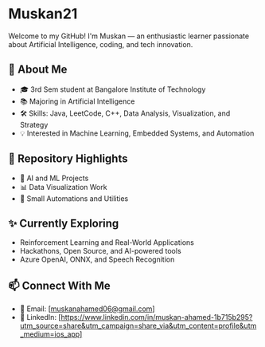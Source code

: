 # Muskan21

Welcome to my GitHub! I'm Muskan — an enthusiastic learner passionate about Artificial Intelligence, coding, and tech innovation.

## 🚀 About Me

- 🎓 3rd Sem student at Bangalore Institute of Technology
- 📚 Majoring in Artificial Intelligence
- 🛠 Skills: Java, LeetCode, C++, Data Analysis, Visualization, and Strategy
- 💡 Interested in Machine Learning, Embedded Systems, and Automation

## 📂 Repository Highlights

- 🤖 AI and ML Projects
- 📊 Data Visualization Work
- 🧩 Small Automations and Utilities

## ✨ Currently Exploring

- Reinforcement Learning and Real-World Applications
- Hackathons, Open Source, and AI-powered tools
- Azure OpenAI, ONNX, and Speech Recognition

## 📫 Connect With Me

- 📧 Email: [muskanahamed06@gmail.com]
- 🔗 LinkedIn: [https://www.linkedin.com/in/muskan-ahamed-1b715b295?utm_source=share&utm_campaign=share_via&utm_content=profile&utm_medium=ios_app]
